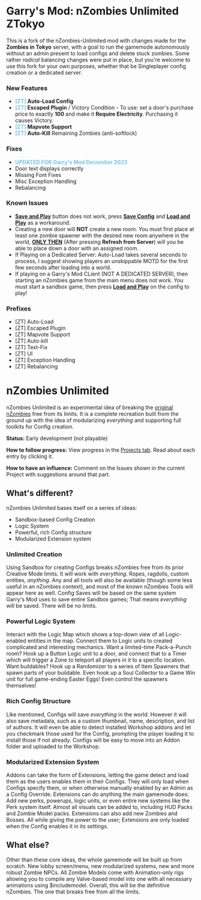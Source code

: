 # Garry's Mod: nZombies Unlimited ZTokyo
This is a fork of the nZombies-Unlimited mod with changes made for the **Zombies in Tokyo** server, with a goal to run the gamemode autonomously without an admin present to load configs and delete stuck zombies. Some rather *radical* balancing changes were put in place, but you're welcome to use this fork for your own purposes, whether that be Singleplayer config creation or a dedicated server.

### New Features
* **<span style="color:#74C4FF">[ZT]</span> Auto-Load Config**
* **<span style="color:#74C4FF">[ZT]</span> Escaped Plugin** / Victory Condition - To use: set a door's purchase price to exactly **100** and make it **Require Electricity**. Purchasing it causes Victory.
* **<span style="color:#74C4FF">[ZT]</span> Mapvote Support**
* **<span style="color:#74C4FF">[ZT]</span> Auto-Kill** Remaining Zombies (anti-softlock)

### Fixes
* **<span style="color:#74C4FF">UPDATED FOR Garry's Mod December 2023</span>**
* Door text displays correctly
* Missing Font Fixes
* Misc Exception Handling
* Rebalancing

### Known Issues
* <u>**Save and Play**</u> button does not work, press <u>**Save Config**</u> and <u>**Load and Play**</u> as a workaround.
* Creating a new door will **NOT** create a new room. You must first place at least one zombie spawner with the desired new room anywhere in the world, <u>**ONLY THEN**</u> (After pressing **Refresh from Server**) will you be able to place down a door with an assigned room.
* If Playing on a Dedicated Server: Auto-Load takes several seconds to process, I suggest showing players an unskippable MOTD for the first few seconds after loading into a world.
* If playing on a Garry's Mod CLient (NOT A DEDICATED SERVER), then starting an nZombies game from the main menu does not work. You must start a sandbox game, then press <u>**Load and Play**</u> on the config to play!

### Prefixes
* [ZT] Auto-Load
* [ZT] Escaped Plugin
* [ZT] Mapvote Support
* [ZT] Auto-kill
* [ZT] Text-Fix
* [ZT] UI
* [ZT] Exception Handling
* [ZT] Rebalancing

# nZombies Unlimited
nZombies Unlimited is an experimental idea of breaking the [original nZombies](https://github.com/Zet0rz/nzombies) free from its limits. It is a complete recreation built from the ground up with the idea of modularizing _everything_ and supporting full toolkits for Config creation.

**Status:** Early development (not playable)

**How to follow progress:** View progress in the [Projects tab](https://github.com/Zet0rz/nZombies-Unlimited/projects). Read about each entry by clicking it.

**How to have an influence:** Comment on the Issues shown in the current Project with suggestions around that part.

## What's different?
nZombies Unlimited bases itself on a series of ideas:
- Sandbox-based Config Creation
- Logic System
- Powerful, rich Config structure
- Modularized Extension system

### Unlimited Creation
Using Sandbox for creating Configs breaks nZombies free from its prior Creative Mode limits. It will work with _everything_. Ropes, ragdolls, custom entities, _anything_. Any and all tools will also be available (though some less useful in an nZombies context), and most of the known nZombies Tools will appear here as well. Config Saves will be based on the same system Garry's Mod uses to save entire Sandbox games; That means _everything_ will be saved. There will be no limits.

### Powerful Logic System
Interact with the Logic Map which shows a top-down view of all Logic-enabled entities in the map. Connect them to Logic units to created complicated and interesting mechanics. Want a limited-time Pack-a-Punch room? Hook up a Button Logic unit to a door, and connect that to a Timer which will trigger a Zone to teleport all players in it to a specific location. Want buildables? Hook up a Randomizer to a series of Item Spawners that spawn parts of your buildable. Even hook up a Soul Collector to a Game Win unit for full game-ending Easter Eggs! Even control the spawners themselves!

### Rich Config Structure
Like mentioned, Configs will save _everything_ in the world. However it will also save metadata, such as a custom thumbnail, name, description, and list of authors. It will even be able to detect installed Workshop addons and let you checkmark those used for the Config, prompting the player loading it to install those if not already. Configs will be easy to move into an Addon folder and uploaded to the Workshop.

### Modularized Extension System
Addons can take the form of Extensions, letting the game detect and load them as the users enables them in their Configs. They will only load when Configs specify them, or when otherwise manually enabled by an Admin as a Config Override. Extensions can do anything the main gamemode does: Add new perks, powerups, logic units, or even entire new systems like the Perk system itself. Almost all visuals can be added to, including HUD Packs and Zombie Model packs. Extensions can also add new Zombies and Bosses. All while giving the power to the user; Extensions are only loaded when the Config enables it in its settings.

## What else?
Other than these core ideas, the whole gamemode will be built up from scratch. New lobby screen/menu, new modularized systems, new and more robust Zombie NPCs. All Zombie Models come with Animation-only rigs allowing you to compile any Valve-based model into one with all necessary animations using $includemodel. Overall, this will be the definitive nZombies. The one that breaks free from all the limits.
